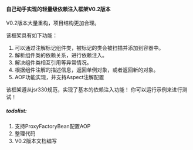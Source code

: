 #### 自己动手实现的轻量级依赖注入框架V0.2版本
V0.2版本大量重构，项目结构更加合理。

该框架具有如下功能：
1. 可以通过注解标记组件类，被标记的类会被扫描并添加到容器中。
2. 解析组件类的依赖关系，进行依赖注入。
3. 解决组件类相互引用等异常情况。
4. 根据组件注解的描述信息，返回单例对象，或者返回新的对象。
5. AOP功能实现，并支持Aspect注解配置

该框架遵从jsr330规范，实现了基本的依赖注入功能！
你可以运行示例来进行测试！

##### todolist:
1. 支持ProxyFactoryBean配置AOP
2. 整理代码
3. V0.2版本文档编写

